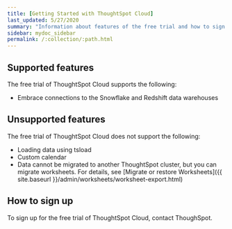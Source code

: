 ```yaml
---
title: [Getting Started with ThoughtSpot Cloud]
last_updated: 5/27/2020
summary: "Information about features of the free trial and how to sign up."
sidebar: mydoc_sidebar
permalink: /:collection/:path.html
---
```

## Supported features

The free trial of ThoughtSpot Cloud supports the following:
- Embrace connections to the Snowflake and Redshift data warehouses

## Unsupported features

The free trial of ThoughtSpot Cloud does not support the following:
- Loading data using tsload
- Custom calendar
- Data cannot be migrated to another ThoughtSpot cluster, but you can migrate worksheets. For details, see [Migrate or restore Worksheets]({{ site.baseurl }}/admin/worksheets/worksheet-export.html)

## How to sign up

To sign up for the free trial of ThoughtSpot Cloud, contact ThoughSpot.
